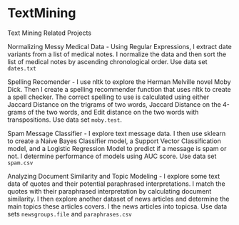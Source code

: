 # TextMining
Text Mining Related Projects

Normalizing Messy Medical Data - Using Regular Expressions, I extract date variants from a list of medical notes. I normalize the data and then sort the list of medical notes by ascending chronological order. Use data set `dates.txt`

Spelling Recomender - I use nltk to explore the Herman Melville novel Moby Dick. Then I create a spelling recommender function that uses nltk to create a spell checker. The correct spelling to use is calculated using either Jaccard Distance on the trigrams of two words, Jaccard Distance on the 4-grams of the two words, and Edit distance on the two words with transpositions. Use data set `moby.test`.

Spam Message Classifier - I explore text message data. I then use sklearn to create a Naive Bayes Classifier model, a Support Vector Classification model, and a Logistic Regression Model to predict if a message is spam or not. I determine performance of models using AUC score. Use data set `spam.csv`

Analyzing Document Similarity and Topic Modeling - I explore some text data of quotes and their potential paraphrased interpretations. I match the quotes with their paraphrased interpretation by calculating document similarity. I then explore another dataset of news articles and determine the main topics these articles covers. I the news articles into topicsa. Use data sets `newsgroups.file` and `paraphrases.csv`
